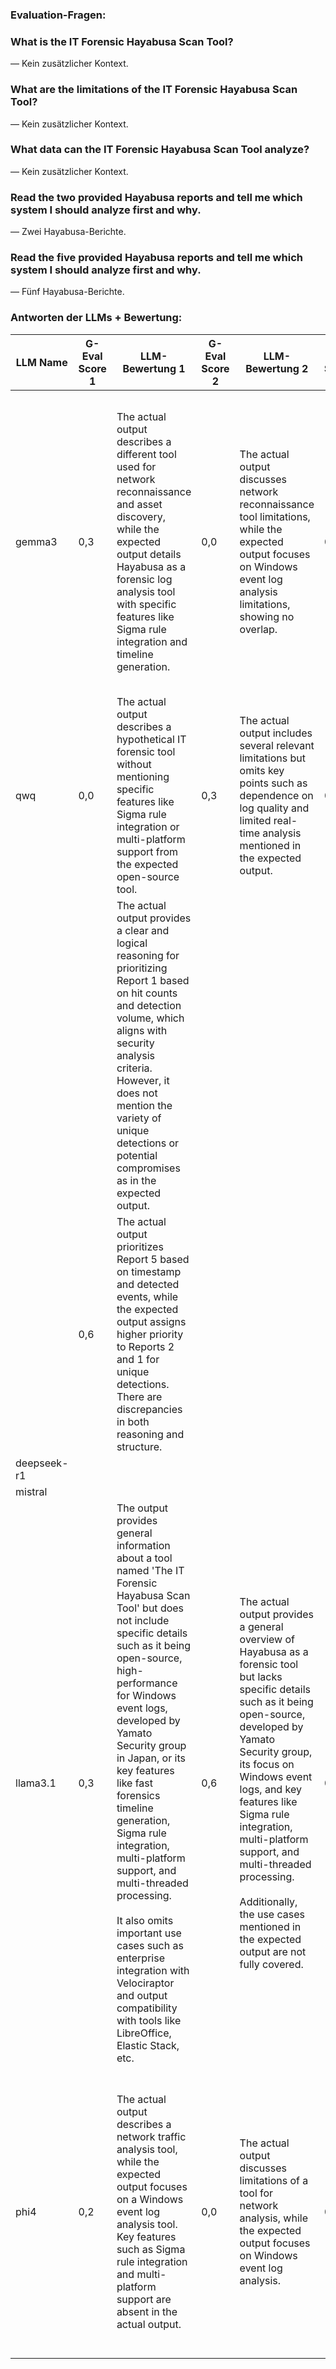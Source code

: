 ### Evaluation-Fragen:

### What is the IT Forensic Hayabusa Scan Tool?
— Kein zusätzlicher Kontext.

### What are the limitations of the IT Forensic Hayabusa Scan Tool?
— Kein zusätzlicher Kontext.

### What data can the IT Forensic Hayabusa Scan Tool analyze?
— Kein zusätzlicher Kontext.

### Read the two provided Hayabusa reports and tell me which system I should analyze first and why.
— Zwei Hayabusa-Berichte.

### Read the five provided Hayabusa reports and tell me which system I should analyze first and why.
— Fünf Hayabusa-Berichte.

### Antworten der LLMs + Bewertung:

| LLM Name     | G-Eval Score 1 | LLM-Bewertung 1 | G-Eval Score 2 | LLM-Bewertung 2 | G-Eval Score 3 | LLM-Bewertung 3 | G-Eval Score 4 | LLM-Bewertung 4 | G-Eval Score 5 | LLM-Bewertung 5 |
|--------------|----------------|------------------|----------------|------------------|----------------|------------------|----------------|------------------|----------------|------------------|
| gemma3      | 0,3 |    The actual output describes a different tool used for network reconnaissance and asset discovery, while the expected output details Hayabusa as a forensic log analysis tool with specific features like Sigma rule integration and timeline generation.             |      0,0            |        The actual output discusses network reconnaissance tool limitations, while the expected output focuses on Windows event log analysis limitations, showing no overlap.        |             0,0     |         The actual output discusses network reconnaissance tool limitations, while the expected output focuses on Windows event log analysis limitations, showing no overlap.       |            0,0      |     The actual output incorrectly prioritizes report_1.html based on event count, whereas the expected output highlights Report 2's unique detections and potential compromise. The actual output does not address the specific alerts mentioned in the expected output.            |    0,0              |           The text does not include structured sections for each report as specified, nor does it provide prioritization or analysis details.      |  
| qwq          |  0,0              |    The actual output describes a hypothetical IT forensic tool without mentioning specific features like Sigma rule integration or multi-platform support from the expected open-source tool.              |          0,3      |       The actual output includes several relevant limitations but omits key points such as dependence on log quality and limited real-time analysis mentioned in the expected output.           |     0,0           |          | The response includes additional functionalities beyond the scope outlined in the expected output, deviating from the specified focus areas. | 0,5
        |    | The actual output provides a clear and logical reasoning for prioritizing Report 1 based on hit counts and detection volume, which aligns with security analysis criteria. However, it does not mention the variety of unique detections or potential compromises as in the expected output. |
            |    0,6              |         The actual output prioritizes Report 5 based on timestamp and detected events, while the expected output assigns higher priority to Reports 2 and 1 for unique detections. There are discrepancies in both reasoning and structure.        |                  |
| deepseek-r1  |                |                  |                |                  |                |                  |                |                  |                |                  |
| mistral      |                |                  |                |                  |                |                  |                |                  |                |                  |
| llama3.1     |    0,3            | The output provides general information about a tool named 'The IT Forensic Hayabusa Scan Tool' but does not include specific details such as it being open-source, high-performance for Windows event logs, developed by Yamato Security group in Japan, or its key features like fast forensics timeline generation, Sigma rule integration, multi-platform support, and multi-threaded processing.<br><br>It also omits important use cases such as enterprise integration with Velociraptor and output compatibility with tools like LibreOffice, Elastic Stack, etc.                 |      0,6          |      The actual output provides a general overview of Hayabusa as a forensic tool but lacks specific details such as it being open-source, developed by Yamato Security group, its focus on Windows event logs, and key features like Sigma rule integration, multi-platform support, and multi-threaded processing.<br><br>Additionally, the use cases mentioned in the expected output are not fully covered.             |        0,6         |          The actual output provides a broader list of artifacts and sources than the expected output. While it includes Windows Event Logs, it also lists other artifacts like network traffic captures, file system data, and memory dumps, which are beyond the scope specified in the expected output.         |        0,3        |   The actual output focuses on event count and data reduction, while the expected output emphasizes unique detections and potential compromise.               |        0,3        |          The actual output does not fully align with the expected output as it focuses primarily on report_5.html, whereas the expected output assigns priorities to all reports (1, 2, 3, 4, 5) with specific reasoning for each.<br><br>The actual output also incorrectly prioritizes report_5.html higher than others based on event count and data reduction rate, contrary to the expected output which places it as third priority due to fewer detections.         |
| phi4         |    0,2            |     The actual output describes a network traffic analysis tool, while the expected output focuses on a Windows event log analysis tool. Key features such as Sigma rule integration and multi-platform support are absent in the actual output.             |       0,0         |   The actual output discusses limitations of a tool for network analysis, while the expected output focuses on Windows event log analysis.                |  0,0              |   The actual output describes a network analysis tool, while the expected output details a Windows Event Log analyzer, with no overlapping data types or structures.                | 0,0              |       The text focuses on event counts and analysis time rather than prioritizing based on unique detections or potential threats as outlined in the criteria.            |           0,3     |           The actual output provides specific details about report_5.html but does not include any prioritization or comparative analysis between different reports as required in the expected output. It also lacks reasons, implications, caveats, and assessments.        |
